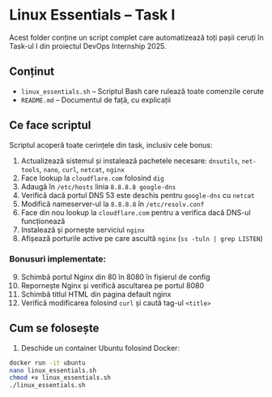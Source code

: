 
# Linux Essentials – Task I

Acest folder conține un script complet care automatizează toți pașii ceruți în Task-ul I din proiectul DevOps Internship 2025.
## Conținut

- `linux_essentials.sh` – Scriptul Bash care rulează toate comenzile cerute
- `README.md` – Documentul de față, cu explicații
## Ce face scriptul

Scriptul acoperă toate cerințele din task, inclusiv cele bonus:

1. Actualizează sistemul și instalează pachetele necesare: `dnsutils`, `net-tools`, `nano`, `curl`, `netcat`, `nginx`
2. Face lookup la `cloudflare.com` folosind `dig`
3. Adaugă în `/etc/hosts` linia `8.8.8.8 google-dns`
4. Verifică dacă portul DNS 53 este deschis pentru `google-dns` cu `netcat`
5. Modifică nameserver-ul la `8.8.8.8` în `/etc/resolv.conf`
6. Face din nou lookup la `cloudflare.com` pentru a verifica dacă DNS-ul funcționează
7. Instalează și pornește serviciul `nginx`
8. Afișează porturile active pe care ascultă `nginx` (`ss -tuln | grep LISTEN`)

### Bonusuri implementate:

9. Schimbă portul Nginx din 80 în 8080 în fișierul de config
10. Repornește Nginx și verifică ascultarea pe portul 8080
11. Schimbă titlul HTML din pagina default nginx
12. Verifică modificarea folosind `curl` și caută tag-ul `<title>`

## Cum se folosește

1. Deschide un container Ubuntu folosind Docker:

```bash
docker run -it ubuntu
nano linux_essentials.sh
chmod +x linux_essentials.sh
./linux_essentials.sh
